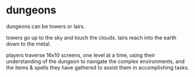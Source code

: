 # dungeons

dungeons can be towers or lairs.

towers go up to the sky and touch the clouds.
lairs reach into the earth down to the metal.

players traverse 16x10 screens, one level
at a time, using their understanding of the dungeon 
to navigate the complex environments, and the items & spells
they have gathered to assist them in accomplishing tasks.
